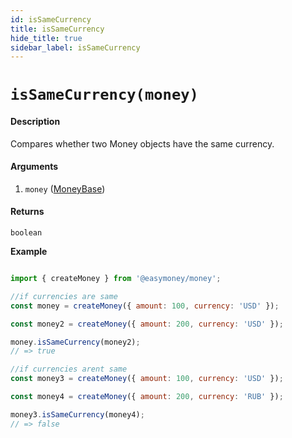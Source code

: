 ```yaml
---
id: isSameCurrency
title: isSameCurrency
hide_title: true
sidebar_label: isSameCurrency
---
```



# `isSameCurrency(money)`

#### Description

Compares whether two Money objects have the same currency.

#### Arguments

1. `money` ([MoneyBase](Description.md#moneybase))

#### Returns

`boolean`


**Example**

```js

import { createMoney } from '@easymoney/money';

//if currencies are same
const money = createMoney({ amount: 100, currency: 'USD' });

const money2 = createMoney({ amount: 200, currency: 'USD' });

money.isSameCurrency(money2);
// => true

//if currencies arent same
const money3 = createMoney({ amount: 100, currency: 'USD' });

const money4 = createMoney({ amount: 200, currency: 'RUB' });

money3.isSameCurrency(money4);
// => false

```

